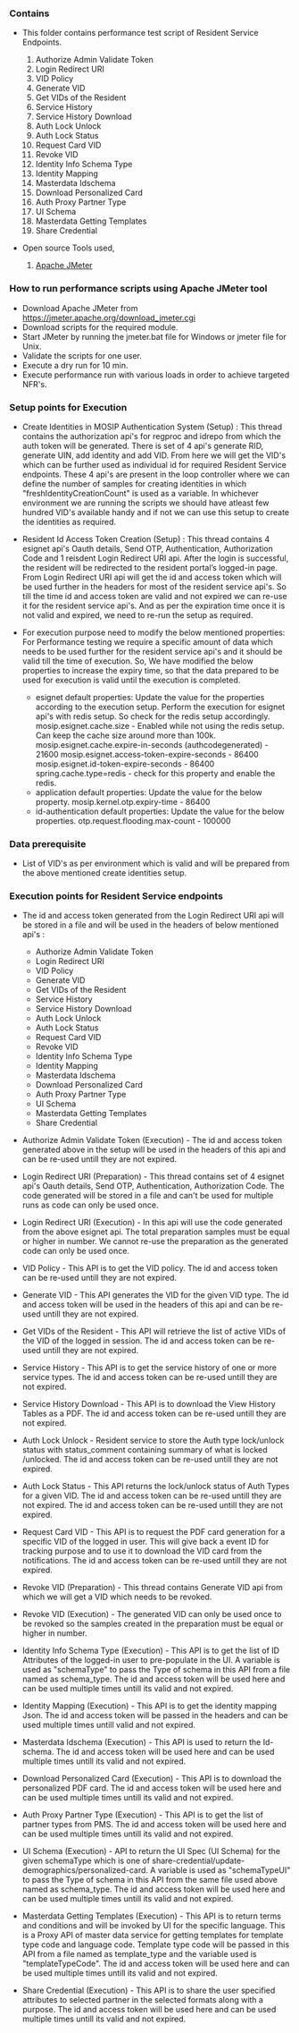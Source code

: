 ### Contains
* This folder contains performance test script of Resident Service Endpoints.
    1. Authorize​ Admin​ Validate Token 
    2. Login​ Redirect URI 
    3. VID Policy
    4. Generate VID
    5. Get VIDs of the Resident
    6. Service History
    7. Service History Download
    8. Auth Lock Unlock
    9. Auth Lock Status 
    10. Request Card VID 
    11. Revoke VID 
    12. Identity Info Schema Type
    13. Identity Mapping
    14. Masterdata Idschema
    15. Download Personalized Card
    16. Auth Proxy Partner Type
    17. UI Schema
    18. Masterdata Getting Templates
    19. Share Credential
    


* Open source Tools used,
    1. [Apache JMeter](https://jmeter.apache.org/)

### How to run performance scripts using Apache JMeter tool
* Download Apache JMeter from https://jmeter.apache.org/download_jmeter.cgi
* Download scripts for the required module.
* Start JMeter by running the jmeter.bat file for Windows or jmeter file for Unix. 
* Validate the scripts for one user.
* Execute a dry run for 10 min.
* Execute performance run with various loads in order to achieve targeted NFR's.

### Setup points for Execution

* Create Identities in MOSIP Authentication System (Setup) : This thread contains the authorization api's for regproc and idrepo from which the auth token will be generated. There is set of 4 api's generate RID, generate UIN, add identity and add VID. From here we will get the VID's which can be further used as individual id for required Resident Service endpoints. These 4 api's are present in the loop controller where we can define the number of samples for creating identities in which "freshIdentityCreationCount" is used as a variable. In whichever environment we are running the scripts we should have atleast few hundred VID's available handy and if not we can use this setup to create the identities as required. 

* Resident Id Access Token Creation (Setup) : This thread contains 4 esignet api's Oauth details, Send OTP, Authentication, Authorization Code and 1 reisdent Login​ Redirect URI api.  After the login is successful, the resident will be redirected to the resident portal’s logged-in page. From Login​ Redirect URI api will get the id and access token which will be used further in the headers for most of the resident service api's. So till the time id and access token are valid and not expired we can re-use it for the resident service api's. And as per the expiration time once it is not valid and expired, we need to re-run the setup as required.

* For execution purpose need to modify the below mentioned properties: For Performance testing we require a specific amount of data which needs to be used further for the resident service api's and it should be valid till the time of execution. So, We have modified the below properties to increase the expiry time, so that the data prepared to be used for execution is valid until the execution is completed.

   * esignet default properties: Update the value for the properties according to the execution setup. Perform the execution for esignet api's with redis setup. So check for the redis setup accordingly.
          mosip.esignet.cache.size - Enabled while not using the redis setup. Can keep the cache size around more than 100k.
          mosip.esignet.cache.expire-in-seconds (authcodegenerated) - 21600
          mosip.esignet.access-token-expire-seconds - 86400
          mosip.esignet.id-token-expire-seconds - 86400
          spring.cache.type=redis - check for this property and enable the redis.
   * application default properties: Update the value for the below property.
          mosip.kernel.otp.expiry-time - 86400
   * id-authentication default properties: Update the value for the below properties.
          otp.request.flooding.max-count - 100000

          

### Data prerequisite

* List of VID's as per environment which is valid and will be prepared from the above mentioned create identities setup.

### Execution points for Resident Service endpoints

* The id and access token generated from the Login​ Redirect URI api will be stored in a file and will be used in the headers of below mentioned api's :

    * Authorize​ Admin​ Validate Token 
    * Login​ Redirect URI
    * VID Policy
    * Generate VID
    * Get VIDs of the Resident
    * Service History 
    * Service History Download
    * Auth Lock Unlock 
    * Auth Lock Status 
    * Request Card VID  
    * Revoke VID
    * Identity Info Schema Type
    * Identity Mapping
    * Masterdata Idschema
    * Download Personalized Card
    * Auth Proxy Partner Type
    * UI Schema
    * Masterdata Getting Templates
    * Share Credential


* Authorize​ Admin​ Validate Token (Execution) - The id and access token generated above in the setup will be used in the headers of this api and can be re-used untill they are not expired.

* Login​ Redirect URI (Preparation) - This thread contains set of 4 esignet api's Oauth details, Send OTP, Authentication, Authorization Code. The code generated will be stored in a file and can't be used for multiple runs as code can only be used once. 
* Login​ Redirect URI (Execution) - In this api will use the code generated from the above esignet api. The total preparation samples must be equal or higher in number. We cannot re-use the preparation as the generated code can only be used once.

* VID Policy - This API is to get the VID policy. The id and access token can be re-used untill they are not expired.

* Generate VID - This API generates the VID for the given VID type. The id and access token will be used in the headers of this api and can be re-used untill they are not expired.

* Get VIDs of the Resident - This API will retrieve the list of active VIDs of the VID of the logged in session. The id and access token can be re-used untill they are not expired.

* Service History - This API is to get the service history of one or more service types. The id and access token can be re-used untill they are not expired.

* Service History Download - This API is to download the View History Tables as a PDF. The id and access token can be re-used untill they are not expired.

* Auth Lock Unlock - Resident service to store the Auth type lock/unlock status with status_comment containing summary of what is locked /unlocked. The id and access token can be re-used untill they are not expired.

* Auth Lock Status - This API returns the lock/unlock status of Auth Types for a given VID. The id and access token can be re-used untill they are not expired. The id and access token can be re-used untill they are not expired.

* Request Card VID - This API is to request the PDF card generation for a specific VID of the logged in user. This will give back a event ID for tracking purpose and to use it to download the VID card from the notifications. The id and access token can be re-used untill they are not expired.

* Revoke VID (Preparation) - This thread contains Generate VID api from which we will get a VID which needs to be revoked.
* Revoke VID (Execution) - The generated VID can only be used once to be revoked so the samples created in the preparation must be equal or higher in number.

* Identity Info Schema Type (Execution) - This API is to get the list of ID Attributes of the logged-in user to pre-populate in the UI. A variable is used as "schemaType" to pass the Type of schema in this API from a file named as schema_type. The id and access token will be used here and can be used multiple times untill its valid and not expired.

* Identity Mapping (Execution) - This API is to get the identity mapping Json. The id and access token will be passed in the headers and can be used multiple times untill valid and not expired.

* Masterdata Idschema (Execution) - This API is used to return the Id-schema. The id and access token will be used here and can be used multiple times untill its valid and not expired.

* Download Personalized Card (Execution) - This API is to download the personalized PDF card. The id and access token will be used here and can be used multiple times untill its valid and not expired.

* Auth Proxy Partner Type (Execution) - This API is to get the list of partner types from PMS. The id and access token will be used here and can be used multiple times untill its valid and not expired.

* UI Schema (Execution) - API to return the UI Spec (UI Schema) for the given schemaType which is one of share-credential/update-demographics/personalized-card. A variable is used as "schemaTypeUI" to pass the Type of schema in this API from the same file used above named as schema_type. The id and access token will be used here and can be used multiple times untill its valid and not expired.

* Masterdata Getting Templates (Execution) - This API is to return terms and conditions and will be invoked by UI for the specific language. This is a Proxy API of master data service for getting templates for template type code and language code. Template type code will be passed in this API from a file named as template_type and the variable used is "templateTypeCode". The id and access token will be used here and can be used multiple times untill its valid and not expired.

* Share Credential (Execution) - This API is to share the user specified attributes to selected partner in the selected formats along with a purpose. The id and access token will be used here and can be used multiple times untill its valid and not expired.